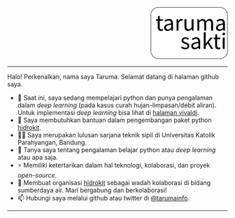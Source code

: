 <div align="right">
  <a href="https://github.com/taruma"><img src="https://github.com/taruma/taruma/raw/master/logo.png" width="35%"/></a>
</div>

<hr>

Halo! Perkenalkan, nama saya Taruma. Selamat datang di halaman github saya. 

- 🌱 Saat ini, saya sedang mempelajari python dan punya pengalaman dalam _deep learning_ (pada kasus curah hujan-limpasan/debit aliran). Untuk implementasi _deep learning_ bisa lihat di [halaman vivaldi](https://taruma.github.io/vivaldi/laporan-implementasi). 
- 🤔 Saya membutuhkan bantuan dalam pengembangan paket python [hidrokit](//github.com/hidrokit/hidrokit).
- 👨‍🎓 Saya merupakan lulusan sarjana teknik sipil di Universitas Katolik Parahyangan, Bandung. 
- 💬 Tanya saya tentang pengalaman belajar python atau _deep learning_ atau apa saja.
- ⚡ Memiliki ketertarikan dalam hal teknologi, kolaborasi, dan proyek _open-source_. 
- 👯 Membuat organisasi [hidrokit](//github.com/hidrokit) sebagai wadah kolaborasi di bidang sumberdaya air. Mari bergabung dan berkolaborasi!
- 📫 Hubungi saya melalui github atau twitter di [@tarumainfo](//twitter.com/tarumainfo). 

<hr>

<!--
<div align="center">
  <a href="https://github.com/taruma"><img src="https://github-readme-stats.vercel.app/api?username=taruma&show_icons=true&layout=compact&hide_title=true" /></a>
</div>
-->
